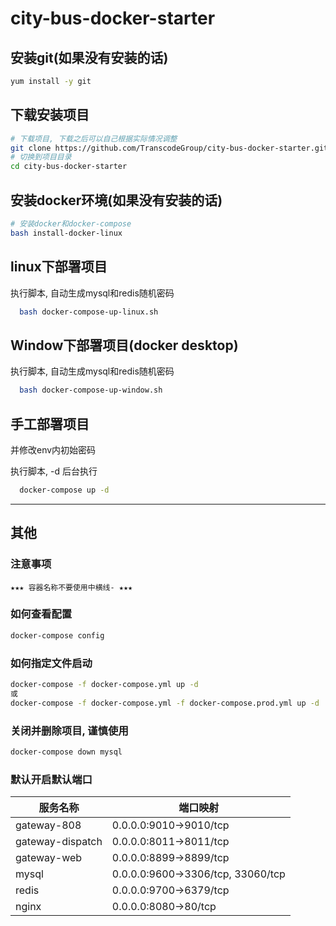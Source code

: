 # city-bus-docker-starter

## 安装git(如果没有安装的话)

```bash
yum install -y git
```

## 下载安装项目

```bash
# 下载项目, 下载之后可以自己根据实际情况调整
git clone https://github.com/TranscodeGroup/city-bus-docker-starter.git
# 切换到项目目录
cd city-bus-docker-starter
```

## 安装docker环境(如果没有安装的话)

```bash
# 安装docker和docker-compose
bash install-docker-linux
```

## linux下部署项目

 执行脚本, 自动生成mysql和redis随机密码

  ```bash
    bash docker-compose-up-linux.sh
  ```

## Window下部署项目(docker desktop)

执行脚本, 自动生成mysql和redis随机密码

  ```bash
    bash docker-compose-up-window.sh
  ```

## 手工部署项目

并修改env内初始密码

执行脚本, -d 后台执行

  ```bash
    docker-compose up -d  
  ```

---

## 其他

### 注意事项

```text
★★★ 容器名称不要使用中横线- ★★★
```

### 如何查看配置

```bash
docker-compose config
```

### 如何指定文件启动

```bash
docker-compose -f docker-compose.yml up -d
或
docker-compose -f docker-compose.yml -f docker-compose.prod.yml up -d
```

### 关闭并删除项目, 谨慎使用

```bash
docker-compose down mysql
```

### 默认开启默认端口

服务名称 | 端口映射
------- | -------
gateway-808 | 0.0.0.0:9010->9010/tcp
gateway-dispatch | 0.0.0.0:8011->8011/tcp
gateway-web | 0.0.0.0:8899->8899/tcp
mysql | 0.0.0.0:9600->3306/tcp, 33060/tcp
redis | 0.0.0.0:9700->6379/tcp
nginx | 0.0.0.0:8080->80/tcp